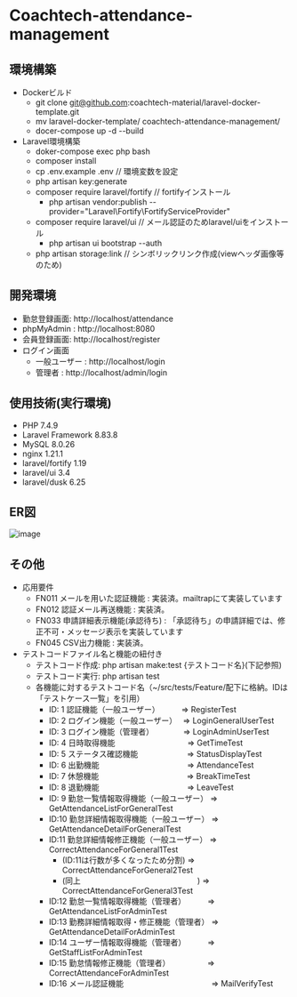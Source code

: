 # Coachtech-attendance-management

## 環境構築
- Dockerビルド
  - git clone git@github.com:coachtech-material/laravel-docker-template.git
  - mv laravel-docker-template/ coachtech-attendance-management/
  - docer-compose up -d --build
- Laravel環境構築
  - doker-compose exec php bash
  - composer install
  - cp .env.example .env  // 環境変数を設定
  - php artisan key:generate
  - composer require laravel/fortify // fortifyインストール
    - php artisan vendor:publish --provider="Laravel\Fortify\FortifyServiceProvider"
  - composer require laravel/ui // メール認証のためlaravel/uiをインストール
    - php artisan ui bootstrap --auth
  - php artisan storage:link // シンボリックリンク作成(viewヘッダ画像等のため)

## 開発環境
- 勤怠登録画面: http://localhost/attendance
- phpMyAdmin : http://localhost:8080
- 会員登録画面: http://localhost/register
- ログイン画面
  - 一般ユーザー : http://localhost/login
  - 管理者      : http://localhost/admin/login


## 使用技術(実行環境)
- PHP 7.4.9
- Laravel Framework 8.83.8
- MySQL 8.0.26
- nginx 1.21.1
- laravel/fortify 1.19
- laravel/ui 3.4
- laravel/dusk 6.25

## ER図
![image](https://github.com/user-attachments/assets/d88c1b1b-85cb-4845-b2ff-86bbd670c7fb)

## その他
- 応用要件
  - FN011 メールを用いた認証機能    : 実装済。mailtrapにて実装しています
  - FN012 認証メール再送機能        : 実装済。
  - FN033 申請詳細表示機能(承認待ち) : 「承認待ち」の申請詳細では、修正不可・メッセージ表示を実装しています
  - FN045 CSV出力機能              : 実装済。
- テストコードファイル名と機能の紐付き
  - テストコード作成: php artisan make:test {テストコード名}(下記参照)
  - テストコード実行: php artisan test
  - 各機能に対するテストコード名（~/src/tests/Feature/配下に格納。IDは「テストケース一覧」を引用）
    - ID: 1 認証機能（一般ユーザー）　　　 => RegisterTest
    - ID: 2 ログイン機能（一般ユーザー）　 => LoginGeneralUserTest
    - ID: 3 ログイン機能（管理者）　　　　 => LoginAdminUserTest
    - ID: 4 日時取得機能　　　　　　　　　 => GetTimeTest
    - ID: 5 ステータス確認機能　　　　　　 => StatusDisplayTest
    - ID: 6 出勤機能　　　　　　　　　　　 => AttendanceTest
    - ID: 7 休憩機能　　　　　　　　　　　 => BreakTimeTest
    - ID: 8 退勤機能　　　　　　　　　　　 => LeaveTest
    - ID: 9 勤怠一覧情報取得機能（一般ユーザー） => GetAttendanceListForGeneralTest
    - ID:10 勤怠詳細情報取得機能（一般ユーザー） => GetAttendanceDetailForGeneralTest
    - ID:11 勤怠詳細情報修正機能（一般ユーザー） => CorrectAttendanceForGeneral1Test
        - (ID:11は行数が多くなったため分割)     => CorrectAttendanceForGeneral2Test
        - (同上　　　　　　　　　　　　　　　)   => CorrectAttendanceForGeneral3Test
    - ID:12 勤怠一覧情報取得機能（管理者）　　　 => GetAttendanceListForAdminTest
    - ID:13 勤務詳細情報取得・修正機能（管理者） => GetAttendanceDetailForAdminTest
    - ID:14 ユーザー情報取得機能（管理者）　　　 => GetStaffListForAdminTest
    - ID:15 勤怠情報修正機能（管理者）　　　　　 => CorrectAttendanceForAdminTest
    - ID:16 メール認証機能　　　　　　　　　　　 => MailVerifyTest
